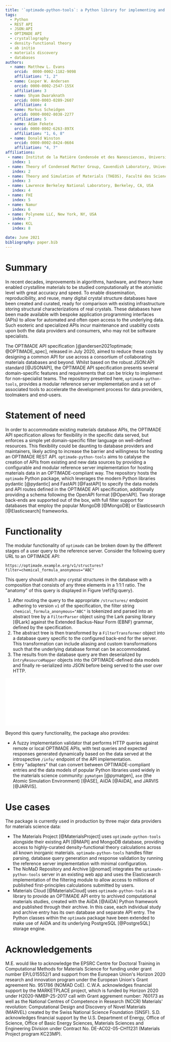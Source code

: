 ```yaml
---
title: '`optimade-python-tools`: a Python library for implementing and consuming materials data via OPTIMADE APIs'
tags:
  - Python
  - REST API
  - JSON:API
  - OPTIMADE API
  - crystallography
  - density-functional theory
  - ab initio
  - materials discovery
  - databases
authors:
  - name: Matthew L. Evans
    orcid:  0000-0002-1182-9098
    affiliation: "1, 2"
  - name: Casper W. Andersen
    orcid: 0000-0002-2547-155X
    affiliation: 3
  - name: Shyam Dwaraknath
    orcid: 0000-0003-0289-2607
    affiliation: 4
  - name: Markus Scheidgen
    orcid: 0000-0002-8038-2277
    affiliation: 5
  - name: Ádám Fekete
    orcid: 0000-0002-6263-897X
    affiliation: "1, 6, 8"
  - name: Donald Winston
    orcid: 0000-0002-8424-0604
    affiliation: "4, 7"
affiliations:
 - name: Institut de la Matière Condensée et des Nanosciences, Université catholique de Louvain, Chemin des Étoiles 8, Louvain-la-Neuve 1348, Belgium
   index: 1
 - name: Theory of Condensed Matter Group, Cavendish Laboratory, University of Cambridge, J. J. Thomson Avenue, Cambridge, CB3 0HE, U.K.
   index: 2
 - name: Theory and Simulation of Materials (THEOS), Faculté des Sciences et Techniques de l'Ingénieur, École Polytechnique Fédérale de Lausanne, CH-1015 Lausanne, Switzerland
   index: 3
 - name: Lawrence Berkeley National Laboratory, Berkeley, CA, USA
   index: 4
 - name: FHI
   index: 5
 - name: Namur
   index: 6
 - name: Polyneme LLC, New York, NY, USA
   index: 7
 - name: KCL
   index: 8

date: June 2021
bibliography: paper.bib
---
```


# Summary

<!--Follow similar spiel to OPTIMADE paper:-->
<!--- advent of high-throughput computing, software and theory maturity, availability of compute power have lead to explosion of computational data.-->
<!--- can be directly compared to high-quality measurements of crystal structures curated over many years-->
<!--- this data is increasingly being made available via public APIs, such as...-->
<!--- The OPTIMADE API specification was created to enable interoperability and machine-actionable APIs from multiple data providers-->

In recent decades, improvements in algorithms, hardware, and theory have enabled crystalline materials to be studied computationally at the atomistic level with great accuracy and speed.
To enable dissemination, reproducibility, and reuse, many digital crystal structure databases have been created and curated, ready for comparison with existing infrastructure storing structural characterizations of real crystals.
These databases have been made available with bespoke application programming interfaces (APIs) to allow for automated and often open access to the underlying data.
Such esoteric and specialized APIs incur maintenance and usability costs upon both the data providers and consumers, who may not be software specialists.

The OPTIMADE API specification [@andersen2021optimade; @OPTIMADE_spec], released in July 2020, aimed to reduce these costs by designing a common API for use across a consortium of collaborating materials databases and beyond.
Whilst based on the robust JSON:API standard [@JSONAPI], the OPTIMADE API specification presents several domain-specific features and requirements that can be tricky to implement for non-specialist teams.
The repository presented here, `optimade-python-tools`, provides a modular reference server implementation and a set of associated tools to accelerate the development process for data providers, toolmakers and end-users.

# Statement of need

In order to accommodate existing materials database APIs, the OPTIMADE API specification allows for flexibility in the specific data served, but enforces a simple yet domain-specific filter language on well-defined resources.
This flexibility could be daunting to database providers and maintainers, likely acting to increase the barrier and willingness for hosting an OPTIMADE REST API.
`optimade-python-tools` aims to catalyse the creation of APIs from existing and new data sources by providing a configurable and modular reference server implementation for hosting materials data in an OPTIMADE-compliant way.
The repository hosts the `optimade` Python package, which leverages the modern Python libraries pydantic [@pydantic] and FastAPI [@FastAPI] to specify the data models and API routes defined in the OPTIMADE API specification, additionally providing a schema following the OpenAPI format [@OpenAPI].
Two storage back-ends are supported out of the box, with full filter support for databases that employ the popular MongoDB [@MongoDB] or Elasticsearch [@Elasticsearch] frameworks.

# Functionality

The modular functionality of `optimade` can be broken down by the different stages of a user query to the reference server.
Consider the following query URL to an OPTIMADE API:

```
https://optimade.example.org/v1/structures?filter=chemical_formula_anonymous="ABC"
```

This query should match any crystal structures in the database with a composition that consists of any three elements in a 1:1:1 ratio. The "anatomy" of this query is displayed in Figure \ref{fig:query}.

1. After routing the query to the appropriate `/structures/` endpoint adhering to version `v1` of the specification, the filter string `chemical_formula_anonymous="ABC"` is tokenized and parsed into an abstract tree by a `FilterParser` object using the Lark parsing library [@Lark] against the Extended Backus-Naur Form (EBNF) grammar, defined by the specification.
2. The abstract tree is then transformed by a `FilterTransformer` object into a database query specific to the configured back-end for the server.
This transformation can include aliasing and custom transformations such that the underlying database format can be accommodated.
3. The results from the database query are then deserialized by `EntryResourceMapper` objects into the OPTIMADE-defined data models and finally re-serialized into JSON before being served to the user over HTTP.

![Anatomy of an OPTIMADE query handled by the package.\label{fig:query}](./query.pdf)

Beyond this query functionality, the package also provides:

- A fuzzy implementation validator that performs HTTP queries against remote or local OPTIMADE APIs, with test queries and expected responses generated dynamically based on the data served at the introspective `/info/` endpoint of the API implementation.
- Entry "adapters" that can convert between OPTIMADE-compliant entries and the data models of popular Python libraries used widely in the materials science community: `pymatgen` [@pymatgen], `ase` (the Atomic Simulation Environment) [@ASE], AiiDA [@AiiDA], and JARVIS [@JARVIS].

# Use cases

The package is currently used in production by three major data providers for materials science data:

- The Materials Project [@MaterialsProject] uses `optimade-python-tools` alongside their existing API [@MAPI] and MongoDB database, providing access to highly-curated density-functional theory calculations across all known inorganic materials.
`optimade-python-tools` handles filter parsing, database query generation and response validation by running the reference server implementation with minimal configuration.
- The NoMaD Repository and Archive [@nomad] integrates the `optimade-python-tools` server in an existing web app and uses the Elasticsearch implementation of the filtering module to allow access to millions of published first-principles calculations submitted by users.
- Materials Cloud [@MaterialsCloud] uses `optimade-python-tools` as a library to provide an OPTIMADE API entry to archived computational materials studies, created with the AiiDA [@AiiDA] Python framework and published through their archive.
In this case, each individual study and archive entry has its own database and separate API entry.
The Python classes within the `optimade` package have been extended to make use of AiiDA and its underlying PostgreSQL [@PostgreSQL] storage engine.

<!-- Could also mention clients/gateway/consortia infrastructure like the dashboard here?
OPT can also be used in client code; one application that the OPTIMADE specification enables is cross-origin queries. The-->

# Acknowledgements

M.E. would like to acknowledge the EPSRC Centre for Doctoral Training in Computational Methods for Materials Science for funding under grant number EP/L015552/1 and support from the European Union's Horizon 2020 research and innovation program under the European Union's Grant agreement No. 951786 (NOMAD CoE).
C.W.A. acknowledges financial support by the MARKETPLACE project, which is funded by Horizon 2020 under H2020-NMBP-25-2017 call with Grant aggrement number: 760173 as well as the National Centres of Competence in Research (NCCR) Materials' revolution: Computational Design and Discovery of Novel Materials (MARVEL) created by the Swiss National Science Foundation (SNSF).
S.D. acknowledges financial support by the U.S. Department of Energy, Office of Science, Office of Basic Energy Sciences, Materials Sciences and Engineering Division under Contract No. DE-AC02-05-CH11231 (Materials Project program KC23MP).

